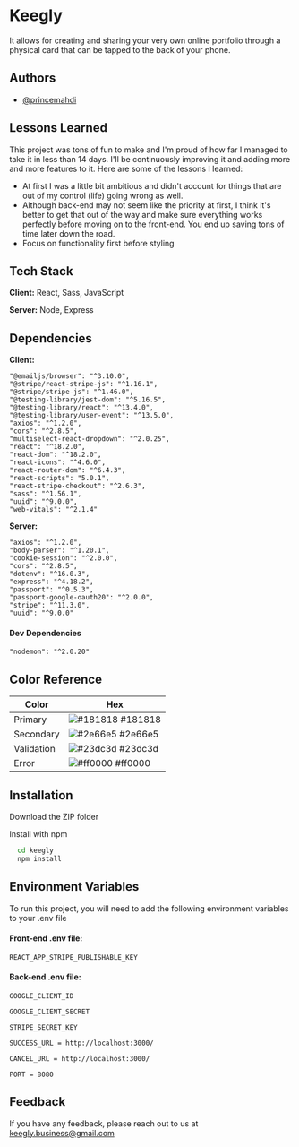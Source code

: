 # Keegly
It allows for creating and sharing your very own online portfolio through a physical card that can be tapped to the back of your phone.


## Authors

- [@princemahdi](https://www.github.com/princemahdi)



## Lessons Learned

This project was tons of fun to make and I'm proud of how far I managed to take it in less than 14 days. I'll be continuously improving it and adding more and more features to it. Here are some of the lessons I learned:

- At first I was a little bit ambitious and didn't account for things that are out of my control (life) going wrong as well.
- Although back-end may not seem like the priority at first, I think it's better to get that out of the way and make sure everything works perfectly before moving on to the front-end. You end up saving tons of time later down the road.
- Focus on functionality first before styling

## Tech Stack

**Client:** React, Sass, JavaScript

**Server:** Node, Express


## Dependencies

**Client:**

    "@emailjs/browser": "^3.10.0",
    "@stripe/react-stripe-js": "^1.16.1",
    "@stripe/stripe-js": "^1.46.0",
    "@testing-library/jest-dom": "^5.16.5",
    "@testing-library/react": "^13.4.0",
    "@testing-library/user-event": "^13.5.0",
    "axios": "^1.2.0",
    "cors": "^2.8.5",
    "multiselect-react-dropdown": "^2.0.25",
    "react": "^18.2.0",
    "react-dom": "^18.2.0",
    "react-icons": "^4.6.0",
    "react-router-dom": "^6.4.3",
    "react-scripts": "5.0.1",
    "react-stripe-checkout": "^2.6.3",
    "sass": "^1.56.1",
    "uuid": "^9.0.0",
    "web-vitals": "^2.1.4"

**Server:**

    "axios": "^1.2.0",
    "body-parser": "^1.20.1",
    "cookie-session": "^2.0.0",
    "cors": "^2.8.5",
    "dotenv": "^16.0.3",
    "express": "^4.18.2",
    "passport": "^0.5.3",
    "passport-google-oauth20": "^2.0.0",
    "stripe": "^11.3.0",
    "uuid": "^9.0.0"

#### Dev Dependencies

    "nodemon": "^2.0.20"


## Color Reference

| Color             | Hex                                                                |
| ----------------- | ------------------------------------------------------------------ |
| Primary | ![#181818](https://via.placeholder.com/10/181818?text=+) #181818 |
| Secondary | ![#2e66e5](https://via.placeholder.com/10/2e66e5?text=+) #2e66e5 |
| Validation | ![#23dc3d](https://via.placeholder.com/10/23dc3d?text=+) #23dc3d |
| Error | ![#ff0000](https://via.placeholder.com/10/ff0000?text=+) #ff0000 |


## Installation

Download the ZIP folder

Install with npm

```bash
  cd keegly
  npm install
```
   
## Environment Variables

To run this project, you will need to add the following environment variables to your .env file

#### Front-end .env file:
`REACT_APP_STRIPE_PUBLISHABLE_KEY`
#### Back-end .env file:
`GOOGLE_CLIENT_ID`

`GOOGLE_CLIENT_SECRET`

`STRIPE_SECRET_KEY`

`SUCCESS_URL = http://localhost:3000/`

`CANCEL_URL = http://localhost:3000/`

`PORT = 8080`


## Feedback

If you have any feedback, please reach out to us at keegly.business@gmail.com
